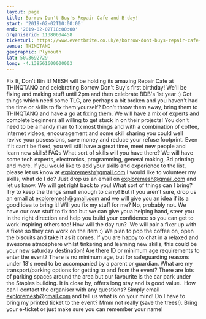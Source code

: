 ```yaml
---
layout: page
title: Borrow Don't Buy's Repair Cafe and B-day! 
start: '2019-02-02T10:00:00'
end: '2019-02-02T18:00:00'
organiserid: 11380604458
ticketurl: https://www.eventbrite.co.uk/e/borrow-dont-buys-repair-cafe-and-b-day-tickets-50643370685
venue: THINQTANQ
geographic: Plymouth
lat: 50.3692729
long: -4.138561600000003
---
```

Fix It, Don't Bin It!
MESH will be holding its amazing Repair Cafe at THINQTANQ and celebrating Borrow Don't Buy's first birthday!
We'll be fixing and making stuff until 2pm and then celebrate BDB's 1st year :)
Got things which need some TLC, are perhaps a bit broken and you haven't had the time or skills to fix them yourself? Don't throw them away, bring them to THINQTANQ and have a go at fixing them. We will have a mix of experts and complete beginners all willing to get stuck in on their projects! You don't need to be a handy man to fix most things and with a combination of coffee, internet videos, encouragement and some skill sharing you could well revive your posessions, save money and reduce your refuse footprint. Even if it can't be fixed, you will still have a great time, meet new people and learn new skills!
FAQs
What sort of skills will you have there?
We will have some tech experts, electronics, programming, general making, 3d printing and more. If you would like to add your skills and experience to the list, please let us know at exploremesh@gmail.com
I would like to volunteer my skills, what do I do?
Just drop us an email on exploremesh@gmail.com and let us know. We will get right back to you!
What sort of things can I bring?
Try to keep the things small enough to carry! But if you aren't sure, drop us an email at exploremesh@gmail.com and we will give you an idea if its a good idea to bring it!
Will you fix my stuff for me?
No, probably not. We have our own stuff to fix too but we can give youa helping hand, steer you in the right direction and help you build your confidence so you can get to work inspiring others too!
How will the day run? 
We will pair a fixer up with a fixee so they can work on the item :) We plan to pop the coffee on, open the biscuits and take it as it comes. If you are happy to chat in a relaxed and awesome atmosphere whilst tinkering and learning new skills, this could be your new saturday destination!
Are there ID or minimum age requirements to enter the event?
There is no minimum age, but for safeguarding reasons under 18's need to be accompanied by a parent or guardian.
What are my transport/parking options for getting to and from the event?
There are lots of parking spaces around the area but our favourite is the car park under the Staples building. It is close by, offers long stay and is good value. 
How can I contact the organiser with any questions?
Simply email exploremesh@gmail.com and tell us what is on your mind!
Do I have to bring my printed ticket to the event?
Mmm not really (save the trees!). Bring your e-ticket or just make sure you can remember your name!
